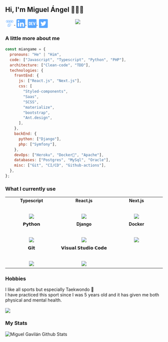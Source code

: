 ## Hi, I'm Miguel Ángel 👨🏽‍💻

<img align='right' src="https://user-images.githubusercontent.com/19331093/89010261-85710180-d30e-11ea-828f-c400ec53a40a.png" width="280">

<p>
   <a href="https://miguelgm.dev/" target="_blank" style="margin-right: 4px;">
    <img align="center" src="./img/url.png" alt="miangame" height="28px" width="28px" />
  </a>
  <a href="https://www.linkedin.com/in/miguel-%C3%A1ngel-gavil%C3%A1n-merino-111438138/" target="_blank" style="margin-right: 4px;">
    <img align="center" src="./img/linkedin.png" alt="miangame" height="28px" width="28px" />
  </a>
  <a href="https://dev.to/miangame" target="_blank" style="margin-right: 4px;">
    <img align="center" src="./img/dev.png" alt="miangame" height="28px" width="28px" />
  </a>
   <a href="https://twitter.com/miguel5gavilan/" target="_blank" style="margin-right: 4px;">
    <img align="center" src="./img/twitter.png" alt="miangame" height="28px" width="28px" />
  </a>
</p>

### A little more about me

```js
const miangame = {
  pronouns: "He" | "Him",
  code: ["Javascript", "Typescript", "Python", "PHP"],
  architecture: ["Clean-code", "TDD"],
  technologies: {
    frontEnd: {
      js: ["React.js", "Next.js"],
      css: [
        "Styled-components",
        "Saas",
        "SCSS",
        "materialize",
        "bootstrap",
        "Ant.design",
      ],
    },
    backEnd: {
      python: ["Django"],
      php: ["Symfony"],
    },
    devOps: ["Heroku", "Docker🐳", "Apache"],
    databases: ["Postgres", "MySql", "Oracle"],
    misc: ["Git", "CI/CD", "Github-actions"],
  },
};
```

### What I currently use

<table>
  <tbody>
    <tr valign="top">
      <td width="25%" align="center">
          <span><b>Typescript</b></span><br><br><br>
        <img height="64px" src="https://cdn.svgporn.com/logos/typescript-icon.svg">
      </td>
      <td width="25%" align="center">
          <span><b>React.js</b></span><br><br><br>
        <img height="64px" src="https://cdn.svgporn.com/logos/react.svg">
      </td>
      <td width="25%" align="center">
          <span><b>Next.js</b></span><br><br><br>
         <img height="64px" src="https://cdn.svgporn.com/logos/nextjs.svg">
      </td>
      </tr>
      <tr valign="top">
         <td width="25%" align="center">
           <span>𝗣𝘆𝘁𝗵𝗼𝗻</span><br><br><br>
           <img height="64px" src="https://cdn.svgporn.com/logos/python.svg">
         </td>
         <td width="25%" align="center">
           <span><b>Django</b></span><br><br><br>
           <img height="64px" src="https://cdn.svgporn.com/logos/django.svg">
         </td>
         <td width="25%" align="center">
           <span><b>Docker</b></span><br><br><br>
           <img height="64px" src="https://cdn.svgporn.com/logos/docker.svg">
         </td>
    </tr>
    <tr valign="top">
      <td width="25%" align="center">
        <span>𝗚𝗶𝘁</span><br><br><br>
        <img height="64px" src="https://cdn.svgporn.com/logos/git-icon.svg">
      </td>
      <td width="25%" align="center">
        <span>𝗩𝗶𝘀𝘂𝗮𝗹 𝗦𝘁𝘂𝗱𝗶𝗼 𝗖𝗼𝗱𝗲</span><br><br><br>
        <img height="64px" src="https://cdn.svgporn.com/logos/visual-studio-code.svg">
      </td>
    </tr>
  </tbody>
</table>

### Hobbies

<p>I like all sports but especially Taekwondo 🥋
<br/>
I have practiced this sport since I was 5 years old and it has given me both physical and mental health.</p>
<img align="center" src="https://www.historyoffighting.com/resources/u1SlxXK.gif" width="300">

### My Stats

![Miguel Gavilán Github Stats](https://github-readme-stats.vercel.app/api?username=miangame&show_icons=true&hide_border=true&hide=issues&count_private=true)
